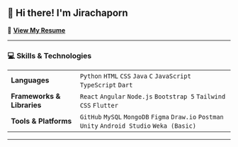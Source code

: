 ## 👋 Hi there! I'm Jirachaporn

📄 [**View My Resume**](https://jirachaporn.github.io/resume_jirachaporn/)

---

### 💻 Skills & Technologies

<table>
  <tr>
    <td><strong>Languages</strong></td>
    <td>
      <code>Python</code> <code>HTML</code> <code>CSS</code> <code>Java</code> <code>C</code> <code>JavaScript</code> <code>TypeScript</code> <code>Dart</code>
    </td>
  </tr>
  <tr>
    <td><strong>Frameworks & Libraries</strong></td>
    <td>
      <code>React</code> <code>Angular</code> <code>Node.js</code> <code>Bootstrap 5</code> <code>Tailwind CSS</code> <code>Flutter</code>
    </td>
  </tr>
  <tr>
    <td><strong>Tools & Platforms</strong></td>
    <td>
      <code>GitHub</code> <code>MySQL</code> <code>MongoDB</code> <code>Figma</code> <code>Draw.io</code> <code>Postman</code> <code>Unity</code> <code>Android Studio</code> <code>Weka (Basic)</code>
    </td>
  </tr>
</table>

---
